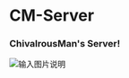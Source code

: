 # CM-Server
### ChivalrousMan's Server!

![输入图片说明](https://gitee.com/uploads/images/2018/0316/150306_bccb4dfd_1296205.png "捕获.png")